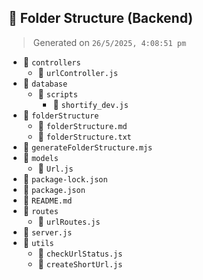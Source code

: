## 📂 Folder Structure (Backend)
> Generated on `26/5/2025, 4:08:51 pm`

- 📁 `controllers`
  - 📄 `urlController.js`
- 📁 `database`
  - 📁 `scripts`
    - 📄 `shortify_dev.js`
- 📁 `folderStructure`
  - 📄 `folderStructure.md`
  - 📄 `folderStructure.txt`
- 📄 `generateFolderStructure.mjs`
- 📁 `models`
  - 📄 `Url.js`
- 📄 `package-lock.json`
- 📄 `package.json`
- 📄 `README.md`
- 📁 `routes`
  - 📄 `urlRoutes.js`
- 📄 `server.js`
- 📁 `utils`
  - 📄 `checkUrlStatus.js`
  - 📄 `createShortUrl.js`
